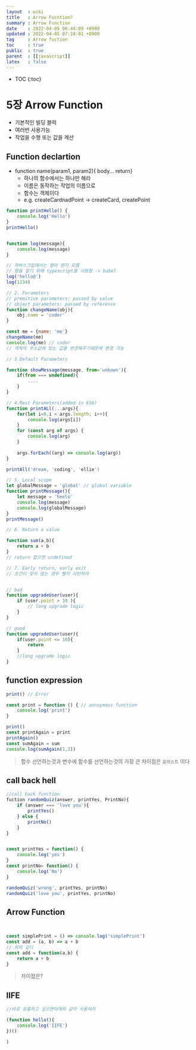 ```yaml
---
layout  : wiki
title   : Arrow Fucntion?
summary : Arrow Function 
date    : 2022-04-05 06:44:09 +0900
updated : 2022-04-05 07:18:01 +0900
tag     : Arrow fuction
toc     : true
public  : true
parent  : [[javascript]]
latex   : false
---
```

* TOC
{:toc}

# 5장 Arrow Function
* 기본적인 빌딩 블럭
* 여러번 사용가능
* 작업을 수행 또는 값을 계산

## Function declartion 
- function name(param1, param2){ body... return}
    * 하나의 함수에서는 하나만 해라
    * 이름은 동작하는 작업의 이름으로
    * 함수는 객체이다
    * e.g. createCardnadPoint -> createCard, createPoint

```javascript
function printHello() {
    console.log('Hello')
}
printHello()


function log(message){
    console.log(message)
}

// 자바스크립에서는 형이 뭔지 모름 
// 형을 알기 위해 typescript를 사용함 -> babel 
log('hello@')
log(1234)
```

```javascript
// 2. Parameters
// premitive parameters: passed by value
// object parameters: passed by reference
function changeName(obj){
    obj.name = 'coder'
}

const me = {name: 'me'}
changeName(me)
console.log(me) // coder
// 객체의 주소값에 있는 값을 변경해주기때문에 변경 가능

```
```javascript
// 3.Default Parameters

function showMessage(message, from='unkown'){
    if(from === undefined){
        ....
    }
}

```



```javascript
// 4.Rest Parameters(added in ES6)
function printALl(...args){
    for(let i=0,i < args.length; i++){
        console.log(args[i])
    }
    for (const arg of args) {
        console.log(arg)
    }
    
    args.forEach((arg) => console.log(arg))
}

printAll('dream, 'coding', 'ellie')

```

```javascript
// 5. Local scope
let globalMessage = 'global' // global variable
function printMessage(){
    let message = 'heelo'
    console.log(message)
    console.log(globalMessage)
}
printMessage()

```



```javascript
// 6. Return a value

function sum(a,b){
    return a + b
}
// return 없으면 undefined


```



```javascript
// 7. Early return, early exit
// 조건이 맞지 않는 경우 빨리 리턴하라


// bad 
function upgradeUser(user){
    if (user.point > 10 ){
        // long upgrade logic
    }
}

// good
function upgradeUser(user){
    if(user.point <= 10){
        return
    }
    //long upgrade logic
}

```

## function expression

```javascript
print() // Error

const print = function () { // annoymous function 
    console.log('print')
}

print()
const printAgain = print
printAgain()
const sumAgain = sum
console.log(sumAgain(1,3))

```
> 함수 선언하는것과 변수에 함수를 선언하는것의 가장 큰 차이점은 `호이스트` 이다


## call back hell

```javascript
//call back function 
fuction randomQuiz(answer, printYes, PrintNo){
    if (answer === 'love you'){
        printYes()
    } else {
        printNo()
    }
}


const printYes = function() {
    console.log('yes')
}
const printNo= function() {
    console.log('No')
}

randomQuiz('wrong', printYes, printNo)
randomQuiz('love you', printYes, printNo)

```


## Arrow Function

```javascript


const simplePrint = () => console.log('simplePrint')
const add = (a, b) => a + b 
// 위와 같다
const add = function(a,b) {
    return a + b
}

```
> 차이점은? 


## IIFE

```javascript
//바로 호출하고 싶으면아래와 같이 사용하라

(function hello(){
    console.log('IIFE')
})()

)



```

